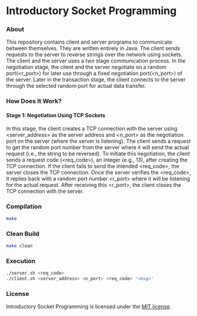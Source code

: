 # Introductory Socket Programming
### About
This repository contains client and server programs to communicate between themselves. They are written entirely in Java. The client sends requests to the server to reverse strings over the network using sockets. The client and the server uses a two stage communication process. In the negotiation stage, the client and the server negotiate on a random port(\<r_port\>) for later use through a fixed negotiation port(\<n_port\>) of the server. Later in the transaction stage, the client connects to the server through the selected random port for actual data transfer.


### How Does It Work?
#### Stage 1: Negotiation Using TCP Sockets
In this stage, the client creates a TCP connection with the server using \<server_address\> as the server address and \<n_port\> as the negotiation port on the server (where the server is listening). The client sends a request to get the random port number from the server where it will send the actual request (i.e., the string to be reversed). To initiate this negotiation, the client sends a request code (\<req_code\>), an integer (e.g., 13), after creating the TCP connection. If the client fails to send the intended \<req_code\>, the server closes the TCP connection. Once the server verifies the \<req_code\>, it replies back with a random port number \<r_port\> where it will be listening for the actual request. After receiving this \<r_port\>, the client closes the TCP connection with the server.


### Compilation
```Bash
make
```

### Clean Build
```Bash
make clean
```

### Execution
```Bash
./server.sh <req_code>
./client.sh <server_address> <n_port> <req_code> '<msg>'
```

### License
Introductory Socket Programming is licensed under the [MIT license](https://github.com/elailai94/Introductory-Socket-Programming/blob/master/LICENSE.md).
